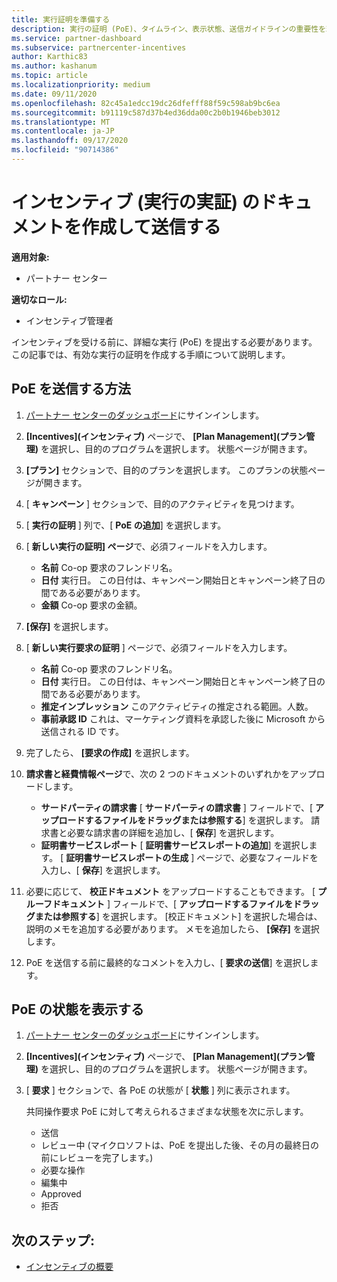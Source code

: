 ```yaml
---
title: 実行証明を準備する
description: 実行の証明 (PoE)、タイムライン、表示状態、送信ガイドラインの重要性を理解します。
ms.service: partner-dashboard
ms.subservice: partnercenter-incentives
author: Karthic83
ms.author: kashanum
ms.topic: article
ms.localizationpriority: medium
ms.date: 09/11/2020
ms.openlocfilehash: 82c45a1edcc19dc26dfefff88f59c598ab9bc6ea
ms.sourcegitcommit: b91119c587d37b4ed36dda00c2b0b1946beb3012
ms.translationtype: MT
ms.contentlocale: ja-JP
ms.lasthandoff: 09/17/2020
ms.locfileid: "90714386"
---
```

# <a name="create-and-submit-documents-for-your-incentives-proof-of-execution-poe"></a>インセンティブ (実行の実証) のドキュメントを作成して送信する

**適用対象:**

- パートナー センター

**適切なロール:**

- インセンティブ管理者

インセンティブを受ける前に、詳細な実行 (PoE) を提出する必要があります。 この記事では、有効な実行の証明を作成する手順について説明します。

## <a name="how-to-submit-a-poe"></a>PoE を送信する方法

1. [パートナー センターのダッシュボード](https://partner.microsoft.com/dashboard/)にサインインします。

2. **[Incentives]\(インセンティブ\)** ページで、 **[Plan Management]\(プラン管理\)** を選択し、目的のプログラムを選択します。 状態ページが開きます。

3. **[プラン]** セクションで、目的のプランを選択します。 このプランの状態ページが開きます。

4. [ **キャンペーン** ] セクションで、目的のアクティビティを見つけます。

5. [ **実行の証明** ] 列で、[ **PoE の追加**] を選択します。

6. [ **新しい実行の証明] ページ**で、必須フィールドを入力します。

   - **名前**  Co-op 要求のフレンドリ名。
   - **日付**  実行日。 この日付は、キャンペーン開始日とキャンペーン終了日の間である必要があります。
   - **金額**  Co-op 要求の金額。

7. **[保存]** を選択します。

8. [ **新しい実行要求の証明** ] ページで、必須フィールドを入力します。

   - **名前**  Co-op 要求のフレンドリ名。
   - **日付**  実行日。 この日付は、キャンペーン開始日とキャンペーン終了日の間である必要があります。
   - **推定インプレッション**   このアクティビティの推定される範囲。人数。
   - **事前承認 ID**   これは、マーケティング資料を承認した後に Microsoft から送信される ID です。

9. 完了したら、 **[要求の作成]** を選択します。

10. **請求書と経費情報ページ**で、次の 2 つのドキュメントのいずれかをアップロードします。
    - **サードパーティの請求書**  [ **サードパーティの請求書** ] フィールドで、[ **アップロードするファイルをドラッグまたは参照する**] を選択します。 請求書と必要な請求書の詳細を追加し、[ **保存**] を選択します。
    - **証明書サービスレポート**  [ **証明書サービスレポートの追加**] を選択します。 [ **証明書サービスレポートの生成** ] ページで、必要なフィールドを入力し、[ **保存**] を選択します。

11. 必要に応じて、 **校正ドキュメント** をアップロードすることもできます。 [ **プルーフドキュメント** ] フィールドで、[ **アップロードするファイルをドラッグまたは参照する**] を選択します。 [校正ドキュメント] を選択した場合は、説明のメモを追加する必要があります。 メモを追加したら、 **[保存]** を選択します。

12. PoE を送信する前に最終的なコメントを入力し、[ **要求の送信**] を選択します。

## <a name="view-the-status-of-a-poe"></a>PoE の状態を表示する

1. [パートナー センターのダッシュボード](https://partner.microsoft.com/dashboard/)にサインインします。

2. **[Incentives]\(インセンティブ\)** ページで、 **[Plan Management]\(プラン管理\)** を選択し、目的のプログラムを選択します。 状態ページが開きます。

3. [ **要求** ] セクションで、各 PoE の状態が [ **状態** ] 列に表示されます。

   共同操作要求 PoE に対して考えられるさまざまな状態を次に示します。

   - 送信
   - レビュー中 (マイクロソフトは、PoE を提出した後、その月の最終日の前にレビューを完了します。)
   - 必要な操作
   - 編集中
   - Approved
   - 拒否

## <a name="next-steps"></a>次のステップ:

- [インセンティブの概要](incentives-get-started-intro.md)